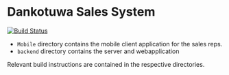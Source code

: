 # Dankotuwa Sales System
[![Build Status](https://travis-ci.com/malithsen/dankotuwa.svg?token=8rBLCcbcSzmHoLZpUn9z&branch=master)](https://travis-ci.com/malithsen/dankotuwa)

* `Mobile` directory contains the mobile client application for the sales reps.
* `backend` directory contains the server and webapplication

Relevant build instructions are contained in the respective directories.
